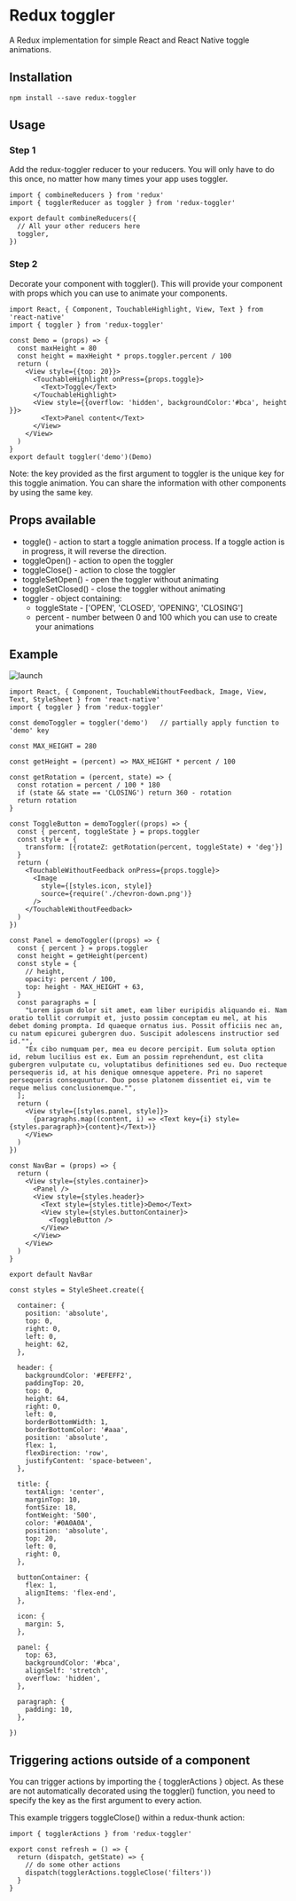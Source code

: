 # Redux toggler
A Redux implementation for simple React and React Native toggle animations.

## Installation
```npm install --save redux-toggler```

## Usage
### Step 1
Add the redux-toggler reducer to your reducers. You will only have to do this once, no matter how many times your app uses toggler.

```
import { combineReducers } from 'redux'
import { togglerReducer as toggler } from 'redux-toggler'

export default combineReducers({
  // All your other reducers here
  toggler,
})
```

### Step 2
Decorate your component with toggler(). This will provide your component with props which you can use to animate your components.
```
import React, { Component, TouchableHighlight, View, Text } from 'react-native'
import { toggler } from 'redux-toggler'

const Demo = (props) => {
  const maxHeight = 80
  const height = maxHeight * props.toggler.percent / 100
  return (
    <View style={{top: 20}}>
      <TouchableHighlight onPress={props.toggle}>
        <Text>Toggle</Text>
      </TouchableHighlight>
      <View style={{overflow: 'hidden', backgroundColor:'#bca', height }}>
        <Text>Panel content</Text>
      </View>
    </View>
  )
}
export default toggler('demo')(Demo)
```

Note: the key provided as the first argument to toggler is the unique key for this toggle animation.
You can share the information with other components by using the same key.

## Props available
* toggle() - action to start a toggle animation process. If a toggle action is in progress, it will reverse the direction.
* toggleOpen() - action to open the toggler
* toggleClose() - action to close the toggler
* toggleSetOpen() - open the toggler without animating
* toggleSetClosed() - close the toggler without animating
* toggler  - object containing:
    * toggleState - ['OPEN', 'CLOSED', 'OPENING', 'CLOSING']
    * percent - number between 0 and 100 which you can use to create your animations

## Example

![launch](example.gif)

```
import React, { Component, TouchableWithoutFeedback, Image, View, Text, StyleSheet } from 'react-native'
import { toggler } from 'redux-toggler'

const demoToggler = toggler('demo')   // partially apply function to 'demo' key

const MAX_HEIGHT = 280

const getHeight = (percent) => MAX_HEIGHT * percent / 100

const getRotation = (percent, state) => {
  const rotation = percent / 100 * 180
  if (state && state == 'CLOSING') return 360 - rotation
  return rotation
}

const ToggleButton = demoToggler((props) => {
  const { percent, toggleState } = props.toggler
  const style = {
    transform: [{rotateZ: getRotation(percent, toggleState) + 'deg'}]
  }
  return (
    <TouchableWithoutFeedback onPress={props.toggle}>
      <Image
        style={[styles.icon, style]}
        source={require('./chevron-down.png')}
      />
    </TouchableWithoutFeedback>
  )
})

const Panel = demoToggler((props) => {
  const { percent } = props.toggler
  const height = getHeight(percent)
  const style = {
    // height,
    opacity: percent / 100,
    top: height - MAX_HEIGHT + 63,
  }
  const paragraphs = [
    "Lorem ipsum dolor sit amet, eam liber euripidis aliquando ei. Nam oratio tollit corrumpit et, justo possim conceptam eu mel, at his debet doming prompta. Id quaeque ornatus ius. Possit officiis nec an, cu natum epicurei gubergren duo. Suscipit adolescens instructior sed id."",
    "Ex cibo numquam per, mea eu decore percipit. Eum soluta option id, rebum lucilius est ex. Eum an possim reprehendunt, est clita gubergren vulputate cu, voluptatibus definitiones sed eu. Duo recteque persequeris id, at his denique omnesque appetere. Pri no saperet persequeris consequuntur. Duo posse platonem dissentiet ei, vim te reque melius conclusionemque."",
  ];
  return (
    <View style={[styles.panel, style]}>
      {paragraphs.map((content, i) => <Text key={i} style={styles.paragraph}>{content}</Text>)}
    </View>
  )
})

const NavBar = (props) => {
  return (
    <View style={styles.container}>
      <Panel />
      <View style={styles.header}>
        <Text style={styles.title}>Demo</Text>
        <View style={styles.buttonContainer}>
          <ToggleButton />
        </View>
      </View>
    </View>
  )
}

export default NavBar

const styles = StyleSheet.create({

  container: {
    position: 'absolute',
    top: 0,
    right: 0,
    left: 0,
    height: 62,
  },

  header: {
    backgroundColor: '#EFEFF2',
    paddingTop: 20,
    top: 0,
    height: 64,
    right: 0,
    left: 0,
    borderBottomWidth: 1,
    borderBottomColor: '#aaa',
    position: 'absolute',
    flex: 1,
    flexDirection: 'row',
    justifyContent: 'space-between',
  },

  title: {
    textAlign: 'center',
    marginTop: 10,
    fontSize: 18,
    fontWeight: '500',
    color: '#0A0A0A',
    position: 'absolute',
    top: 20,
    left: 0,
    right: 0,
  },

  buttonContainer: {
    flex: 1,
    alignItems: 'flex-end',
  },

  icon: {
    margin: 5,
  },

  panel: {
    top: 63,
    backgroundColor: '#bca',
    alignSelf: 'stretch',
    overflow: 'hidden',
  },

  paragraph: {
    padding: 10,
  },

})
```

## Triggering actions outside of a component
You can trigger actions by importing the { togglerActions } object.
As these are not automatically decorated using the toggler() function,
you need to specify the key as the first argument to every action.

This example triggers toggleClose() within a redux-thunk action:
```
import { togglerActions } from 'redux-toggler'

export const refresh = () => {
  return (dispatch, getState) => {
    // do some other actions
    dispatch(togglerActions.toggleClose('filters'))
  }
}
```
